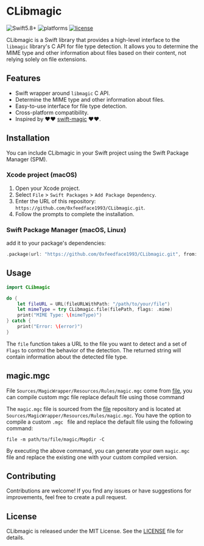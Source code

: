 # CLibmagic

![Swift5.8+](https://img.shields.io/badge/Swift-5.8%2B-orange.svg?style=flat)
![platforms](https://img.shields.io/badge/Platforms-macOS%20%7C%20Linux-orange.svg?style=flat)
[![license](https://img.shields.io/badge/license-MIT-blue.svg)](https://github.com/0xfeedface1993/CLibmagic/blob/master/LICENSE)  

CLibmagic is a Swift library that provides a high-level interface to the `libmagic` library's C API for file type detection. It allows you to determine the MIME type and other information about files based on their content, not relying solely on file extensions.

## Features

- Swift wrapper around `libmagic` C API.
- Determine the MIME type and other information about files.
- Easy-to-use interface for file type detection.
- Cross-platform compatibility.
- Inspired by ❤️❤️ [swift-magic](https://github.com/kishikawakatsumi/swift-magic) ❤️❤️.

## Installation

You can include CLibmagic in your Swift project using the Swift Package Manager (SPM).

### Xcode project (macOS)

1. Open your Xcode project.
2. Select `File` > `Swift Packages` > `Add Package Dependency`.
3. Enter the URL of this repository: `https://github.com/0xfeedface1993/CLibmagic.git`.
4. Follow the prompts to complete the installation.

### Swift Package Manager (macOS, Linux)

add it to your package's dependencies:

```swift
.package(url: "https://github.com/0xfeedface1993/CLibmagic.git", from: "0.1.0")
```

## Usage

```swift
import CLibmagic

do {
    let fileURL = URL(fileURLWithPath: "/path/to/your/file")
    let mimeType = try CLibmagic.file(filePath, flags: .mime)
    print("MIME Type: \(mimeType)")
} catch {
    print("Error: \(error)")
}
```

The `file` function takes a URL to the file you want to detect and a set of `Flags` to control the behavior of the detection. The returned string will contain information about the detected file type.

## magic.mgc

File `Sources/MagicWrapper/Resources/Rules/magic.mgc` come from [file](https://github.com/0xfeedface1993/file.git), you can compile custom mgc file replace default file using those command

The `magic.mgc` file is sourced from the [file](https://github.com/0xfeedface1993/file.git) repository and is located at `Sources/MagicWrapper/Resources/Rules/magic.mgc`. You have the option to compile a custom `.mgc ` file and replace the default file using the following command:

```shell
file -m path/to/file/magic/Magdir -C
```

By executing the above command, you can generate your own `magic.mgc` file and replace the existing one with your custom compiled version.

## Contributing

Contributions are welcome! If you find any issues or have suggestions for improvements, feel free to create a pull request.

## License

CLibmagic is released under the MIT License. See the [LICENSE](LICENSE) file for details.
